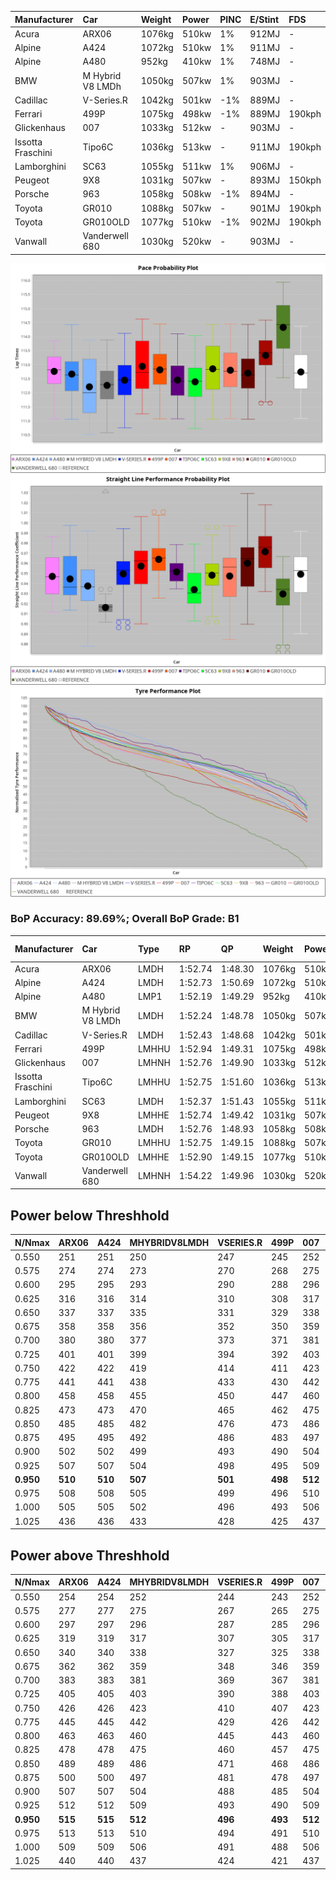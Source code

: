 |Manufacturer|Car|Weight|Power|PINC|E/Stint|FDS|
|:-|:-|:-|:-|:-|:-|:-|
|Acura|ARX06|1076kg|510kw|1%|912MJ|-|
|Alpine|A424|1072kg|510kw|1%|911MJ|-|
|Alpine|A480|952kg|410kw|1%|748MJ|-|
|BMW|M Hybrid V8 LMDh|1050kg|507kw|1%|903MJ|-|
|Cadillac|V-Series.R|1042kg|501kw|-1%|889MJ|-|
|Ferrari|499P|1075kg|498kw|-1%|889MJ|190kph|
|Glickenhaus|007|1033kg|512kw|-|903MJ|-|
|Issotta Fraschini|Tipo6C|1036kg|513kw|-|911MJ|190kph|
|Lamborghini|SC63|1055kg|511kw|1%|906MJ|-|
|Peugeot|9X8|1031kg|507kw|-|893MJ|150kph|
|Porsche|963|1058kg|508kw|-1%|894MJ|-|
|Toyota|GR010|1088kg|507kw|-|901MJ|190kph|
|Toyota|GR010OLD|1077kg|510kw|-1%|902MJ|190kph|
|Vanwall|Vanderwell 680|1030kg|520kw|-|903MJ|-|

![PACECHART](./IMG/ACOMETHOD.png)
![STRAIGHTLINEPERFORMANCECHART](./IMG/ACOMETHOD_sp.png)
![TYREPERFORMANCECHART](./IMG/ACOMETHOD_tw.png)

### BoP Accuracy: 89.69%; Overall BoP Grade: B1
|Manufacturer|Car|Type|RP|QP|Weight|Power¹|Threshhold|PINC|Power²|E/Stint|AVG Vmax|FDS|RDLC|L/Stint|BOP-Grade|ModelAccuracy|ModelPoints|Match%|
|:-|:-|:-|:-|:-|:-|:-|:-|:-|:-|:-|:-|:-|:-|:-|:-|:-|:-|:-|
|Acura|ARX06|LMDH|1:52.74|1:48.30|1076kg|510kw|210.0kph|1%|515kw|912MJ|277.81kph|-|0.99|29|+B2|100.00%|995|80.41%|
|Alpine|A424|LMDH|1:52.73|1:50.69|1072kg|510kw|210.0kph|1%|515kw|911MJ|277.57kph|-|1.00|29|~A1|81.15%|521|98.82%|
|Alpine|A480|LMP1|1:52.19|1:49.29|952kg|410kw|210.0kph|1%|414kw|748MJ|274.15kph|-|0.98|27|-A2|67.92%|957|92.24%|
|BMW|M Hybrid V8 LMDh|LMDH|1:52.24|1:48.78|1050kg|507kw|210.0kph|1%|512kw|903MJ|274.91kph|-|1.02|29|-C1|98.60%|1690|77.77%|
|Cadillac|V-Series.R|LMDH|1:52.43|1:48.68|1042kg|501kw|210.0kph|-1%|496kw|889MJ|277.78kph|-|1.02|29|-A2|91.10%|1770|90.97%|
|Ferrari|499P|LMHHU|1:52.94|1:49.31|1075kg|498kw|210.0kph|-1%|493kw|889MJ|278.03kph|190kph|1.02|29|~A1|84.26%|2292|100.00%|
|Glickenhaus|007|LMHNH|1:52.76|1:49.90|1033kg|512kw|210.0kph|-|512kw|903MJ|281.59kph|-|0.95|29|~A1|94.63%|1605|100.00%|
|Issotta Fraschini|Tipo6C|LMHHU|1:52.75|1:51.60|1036kg|513kw|210.0kph|-|513kw|911MJ|279.73kph|190kph|1.07|29|+B1|66.67%|96|86.59%|
|Lamborghini|SC63|LMDH|1:52.37|1:51.43|1055kg|511kw|210.0kph|1%|516kw|906MJ|276.64kph|-|1.04|29|-B1|96.77%|419|85.11%|
|Peugeot|9X8|LMHHE|1:52.74|1:49.42|1031kg|507kw|210.0kph|-|507kw|893MJ|278.27kph|150kph|1.03|29|~A1|83.63%|2468|100.00%|
|Porsche|963|LMDH|1:52.76|1:48.93|1058kg|508kw|210.0kph|-1%|503kw|894MJ|277.83kph|-|1.01|29|~A1|93.14%|5746|100.00%|
|Toyota|GR010|LMHHU|1:52.75|1:49.15|1088kg|507kw|210.0kph|-|507kw|901MJ|278.86kph|190kph|1.00|29|~A1|87.37%|3154|100.00%|
|Toyota|GR010OLD|LMHHE|1:52.90|1:49.15|1077kg|510kw|210.0kph|-1%|505kw|902MJ|280.87kph|190kph|1.01|29|~A1|89.81%|1393|100.00%|
|Vanwall|Vanderwell 680|LMHNH|1:54.22|1:49.96|1030kg|520kw|210.0kph|-|520kw|903MJ|276.51kph|-|1.01|29|+Ω1|90.28%|604|43.80%|

## Power below Threshhold
|N/Nmax|ARX06|A424|MHYBRIDV8LMDH|VSERIES.R|499P|007|TIPO6C|SC63|9X8|963|GR010|GR010OLD|VANDERWELL680|​|RPM|A480|
|:-|:-|:-|:-|:-|:-|:-|:-|:-|:-|:-|:-|:-|:-|:-|:-|:-|
|0.550|251|251|250|247|245|252|253|252|250|250|250|251|256|​|--|-|
|0.575|274|274|273|270|268|275|276|275|273|273|273|274|279|​|--|-|
|0.600|295|295|293|290|288|296|296|295|293|293|293|295|300|​|--|-|
|0.625|316|316|314|310|308|317|317|316|314|314|314|316|322|​|--|-|
|0.650|337|337|335|331|329|338|338|337|335|335|335|337|343|​|--|-|
|0.675|358|358|356|352|350|359|360|359|356|357|356|358|365|​|--|-|
|0.700|380|380|377|373|371|381|382|380|377|378|377|380|387|​|--|-|
|0.725|401|401|399|394|392|403|403|402|399|399|399|401|409|​|--|-|
|0.750|422|422|419|414|411|423|424|422|419|420|419|422|430|​|--|-|
|0.775|441|441|438|433|430|442|443|441|438|439|438|441|449|​|5000|241|
|0.800|458|458|455|450|447|460|461|459|455|456|455|458|467|​|5500|285|
|0.825|473|473|470|465|462|475|476|474|470|471|470|473|482|​|6000|318|
|0.850|485|485|482|476|473|486|487|485|482|483|482|485|494|​|6500|360|
|0.875|495|495|492|486|483|497|498|496|492|493|492|495|505|​|7000|402|
|0.900|502|502|499|493|490|504|505|503|499|500|499|502|512|​|7500|412|
|0.925|507|507|504|498|495|509|510|508|504|505|504|507|517|​|8000|408|
|**0.950**|**510**|**510**|**507**|**501**|**498**|**512**|**513**|**511**|**507**|**508**|**507**|**510**|**520**|**​**|**8500**|**411**|
|0.975|508|508|505|499|496|510|511|509|505|506|505|508|518|​|9000|206|
|1.000|505|505|502|496|493|506|507|505|502|503|502|505|514|​|--|-|
|1.025|436|436|433|428|425|437|438|436|433|434|433|436|444|​|--|-|

## Power above Threshhold
|N/Nmax|ARX06|A424|MHYBRIDV8LMDH|VSERIES.R|499P|007|TIPO6C|SC63|9X8|963|GR010|GR010OLD|VANDERWELL680|​|RPM|A480|
|:-|:-|:-|:-|:-|:-|:-|:-|:-|:-|:-|:-|:-|:-|:-|:-|:-|
|0.550|254|254|252|244|243|252|253|254|250|248|250|249|256|​|--|-|
|0.575|277|277|275|267|265|275|276|277|273|271|273|272|279|​|--|-|
|0.600|297|297|296|287|285|296|296|298|293|291|293|292|300|​|--|-|
|0.625|319|319|317|307|305|317|317|319|314|311|314|312|322|​|--|-|
|0.650|340|340|338|327|325|338|338|340|335|332|335|333|343|​|--|-|
|0.675|362|362|359|348|346|359|360|362|356|353|356|355|365|​|--|-|
|0.700|383|383|381|369|367|381|382|384|377|374|377|376|387|​|--|-|
|0.725|405|405|403|390|388|403|403|406|399|395|399|397|409|​|--|-|
|0.750|426|426|423|410|407|423|424|427|419|416|419|417|430|​|--|-|
|0.775|445|445|442|429|426|442|443|446|438|435|438|436|449|​|5000|241|
|0.800|463|463|460|445|443|460|461|463|455|452|455|454|467|​|5500|285|
|0.825|478|478|475|460|457|475|476|478|470|467|470|469|482|​|6000|318|
|0.850|489|489|486|471|468|486|487|490|482|478|482|480|494|​|6500|360|
|0.875|500|500|497|481|478|497|498|501|492|488|492|490|505|​|7000|402|
|0.900|507|507|504|488|485|504|505|508|499|495|499|497|512|​|7500|412|
|0.925|512|512|509|493|490|509|510|513|504|500|504|502|517|​|8000|408|
|**0.950**|**515**|**515**|**512**|**496**|**493**|**512**|**513**|**516**|**507**|**503**|**507**|**505**|**520**|**​**|**8500**|**411**|
|0.975|513|513|510|494|491|510|511|514|505|501|505|503|518|​|9000|206|
|1.000|509|509|506|491|488|506|507|510|502|498|502|500|514|​|--|-|
|1.025|440|440|437|424|421|437|438|441|433|430|433|431|444|​|--|-|
